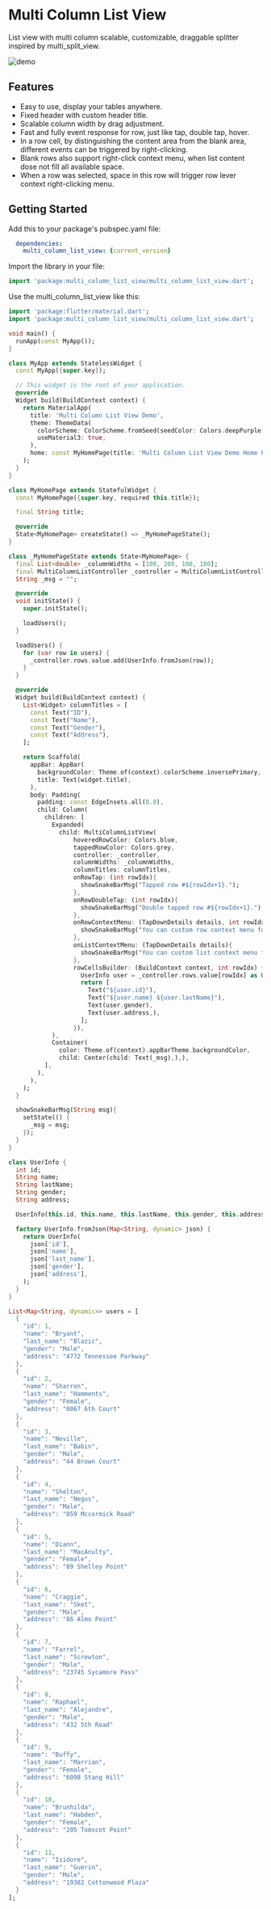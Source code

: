 <!--
This README describes the package. If you publish this package to pub.dev,
this README's contents appear on the landing page for your package.

For information about how to write a good package README, see the guide for
[writing package pages](https://dart.dev/tools/pub/writing-package-pages).

For general information about developing packages, see the Dart guide for
[creating packages](https://dart.dev/guides/libraries/create-packages)
and the Flutter guide for
[developing packages and plugins](https://flutter.dev/to/develop-packages).
-->

# Multi Column List View

List view with multi column scalable, customizable, draggable splitter inspired by multi_split_view.

![demo](https://tinymahua.github.io/flutter-list-table.site/imgs/res/demo.png)

## Features
* Easy to use, display your tables anywhere.
* Fixed header with custom header title.
* Scalable column width by drag adjustment.
* Fast and fully event response for row, just like tap, double tap, hover.
* In a row cell, by distinguishing the content area from the blank area, different events can be triggered by right-clicking.
* Blank rows also support right-click context menu, when list content dose not fill all available space.
* When a row was selected, space in this row will trigger row lever context right-clicking menu.

## Getting Started

Add this to your package's pubspec.yaml file:
```yaml
  dependencies:
    multi_column_list_view: {current_version}
```

Import the library in your file:
```dart
import 'package:multi_column_list_view/multi_column_list_view.dart';
```

Use the multi_column_list_view like this:
```dart
import 'package:flutter/material.dart';
import 'package:multi_column_list_view/multi_column_list_view.dart';

void main() {
  runApp(const MyApp());
}

class MyApp extends StatelessWidget {
  const MyApp({super.key});

  // This widget is the root of your application.
  @override
  Widget build(BuildContext context) {
    return MaterialApp(
      title: 'Multi Column List View Demo',
      theme: ThemeData(
        colorScheme: ColorScheme.fromSeed(seedColor: Colors.deepPurple),
        useMaterial3: true,
      ),
      home: const MyHomePage(title: 'Multi Column List View Demo Home Page'),
    );
  }
}

class MyHomePage extends StatefulWidget {
  const MyHomePage({super.key, required this.title});

  final String title;

  @override
  State<MyHomePage> createState() => _MyHomePageState();
}

class _MyHomePageState extends State<MyHomePage> {
  final List<double> _columnWidths = [100, 200, 100, 100];
  final MultiColumnListController _controller = MultiColumnListController();
  String _msg = "";

  @override
  void initState() {
    super.initState();

    loadUsers();
  }

  loadUsers() {
    for (var row in users) {
      _controller.rows.value.add(UserInfo.fromJson(row));
    }
  }

  @override
  Widget build(BuildContext context) {
    List<Widget> columnTitles = [
      const Text("ID"),
      const Text("Name"),
      const Text("Gender"),
      const Text("Address"),
    ];

    return Scaffold(
      appBar: AppBar(
        backgroundColor: Theme.of(context).colorScheme.inversePrimary,
        title: Text(widget.title),
      ),
      body: Padding(
        padding: const EdgeInsets.all(8.0),
        child: Column(
          children: [
            Expanded(
              child: MultiColumnListView(
                  hoveredRowColor: Colors.blue,
                  tappedRowColor: Colors.grey,
                  controller: _controller,
                  columnWidths: _columnWidths,
                  columnTitles: columnTitles,
                  onRowTap: (int rowIdx){
                    showSnakeBarMsg("Tapped row #${rowIdx+1}.");
                  },
                  onRowDoubleTap: (int rowIdx){
                    showSnakeBarMsg("Double tapped row #${rowIdx+1}.");
                  },
                  onRowContextMenu: (TapDownDetails details, int rowIdx){
                    showSnakeBarMsg("You can custom row context menu for row #${rowIdx+1}.");
                  },
                  onListContextMenu: (TapDownDetails details){
                    showSnakeBarMsg("You can custom list context menu for blank area in row cells.");
                  },
                  rowCellsBuilder: (BuildContext context, int rowIdx) {
                    UserInfo user = _controller.rows.value[rowIdx] as UserInfo;
                    return [
                      Text("${user.id}"),
                      Text("${user.name} ${user.lastName}"),
                      Text(user.gender),
                      Text(user.address,),
                    ];
                  }),
            ),
            Container(
              color: Theme.of(context).appBarTheme.backgroundColor,
              child: Center(child: Text(_msg),),),
          ],
        ),
      ),
    );
  }

  showSnakeBarMsg(String msg){
    setState(() {
      _msg = msg;
    });
  }
}

class UserInfo {
  int id;
  String name;
  String lastName;
  String gender;
  String address;

  UserInfo(this.id, this.name, this.lastName, this.gender, this.address);

  factory UserInfo.fromJson(Map<String, dynamic> json) {
    return UserInfo(
      json['id'],
      json['name'],
      json['last_name'],
      json['gender'],
      json['address'],
    );
  }
}

List<Map<String, dynamic>> users = [
  {
    "id": 1,
    "name": "Bryant",
    "last_name": "Blazic",
    "gender": "Male",
    "address": "4772 Tennessee Parkway"
  },
  {
    "id": 2,
    "name": "Sharron",
    "last_name": "Hamments",
    "gender": "Female",
    "address": "0067 6th Court"
  },
  {
    "id": 3,
    "name": "Neville",
    "last_name": "Babin",
    "gender": "Male",
    "address": "44 Brown Court"
  },
  {
    "id": 4,
    "name": "Shelton",
    "last_name": "Negus",
    "gender": "Male",
    "address": "059 Mccormick Road"
  },
  {
    "id": 5,
    "name": "Diann",
    "last_name": "MacAnulty",
    "gender": "Female",
    "address": "89 Shelley Point"
  },
  {
    "id": 6,
    "name": "Craggie",
    "last_name": "Sket",
    "gender": "Male",
    "address": "86 Almo Point"
  },
  {
    "id": 7,
    "name": "Farrel",
    "last_name": "Screwton",
    "gender": "Male",
    "address": "23745 Sycamore Pass"
  },
  {
    "id": 8,
    "name": "Raphael",
    "last_name": "Alejandre",
    "gender": "Male",
    "address": "432 5th Road"
  },
  {
    "id": 9,
    "name": "Buffy",
    "last_name": "Marrian",
    "gender": "Female",
    "address": "6098 Stang Hill"
  },
  {
    "id": 10,
    "name": "Brunhilda",
    "last_name": "Habden",
    "gender": "Female",
    "address": "205 Tomscot Point"
  },
  {
    "id": 11,
    "name": "Isidore",
    "last_name": "Guerin",
    "gender": "Male",
    "address": "19382 Cottonwood Plaza"
  }
];

```


